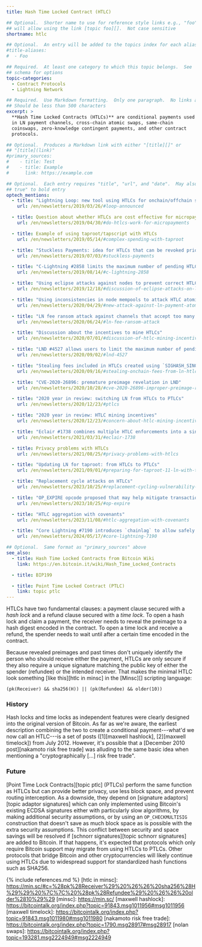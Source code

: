 ```yaml
---
title: Hash Time Locked Contract (HTLC)

## Optional.  Shorter name to use for reference style links e.g., "foo"
## will allow using the link [topic foo][].  Not case sensitive
shortname: htlc

## Optional.  An entry will be added to the topics index for each alias
#title-aliases:
#  - Foo

## Required.  At least one category to which this topic belongs.  See
## schema for options
topic-categories:
  - Contract Protocols
  - Lightning Network

## Required.  Use Markdown formatting.  Only one paragraph.  No links allowed.
## Should be less than 500 characters
excerpt: >
  **Hash Time Locked Contracts (HTLCs)** are conditional payments used
  in LN payment channels, cross-chain atomic swaps, same-chain
  coinswaps, zero-knowledge contingent payments, and other contract
  protocols.

## Optional.  Produces a Markdown link with either "[title][]" or
## "[title](link)"
#primary_sources:
#    - title: Test
#    - title: Example
#      link: https://example.com

## Optional.  Each entry requires "title", "url", and "date".  May also use "feature:
## true" to bold entry
optech_mentions:
  - title: "Lightning Loop: new tool using HTLCs for onchain/offchain swaps"
    url: /en/newsletters/2019/03/26/#loop-announced

  - title: Question about whether HTLCs are cost effective for micropayments
    url: /en/newsletters/2019/04/30/#do-htlcs-work-for-micropayments

  - title: Example of using taproot/tapscript with HTLCs
    url: /en/newsletters/2019/05/14/#complex-spending-with-taproot

  - title: "Stuckless Payments: idea for HTLCs that can be revoked prior to acceptance"
    url: /en/newsletters/2019/07/03/#stuckless-payments

  - title: "C-Lightning #2858 limits the maximum number of pending HTLCs to limit costs"
    url: /en/newsletters/2019/08/14/#c-lightning-2858

  - title: "Using eclipse attacks against nodes to prevent correct HTLC processing"
    url: /en/newsletters/2019/12/18/#discussion-of-eclipse-attacks-on-ln-nodes

  - title: "Using inconsistencies in node mempools to attack HTLC atomicity"
    url: /en/newsletters/2020/04/29/#new-attack-against-ln-payment-atomicity

  - title: "LN fee ransom attack against channels that accept too many HTLCs"
    url: /en/newsletters/2020/06/24/#ln-fee-ransom-attack

  - title: "Discussion about the incentives to mine HTLCs"
    url: /en/newsletters/2020/07/01/#discussion-of-htlc-mining-incentives

  - title: "LND #4527 allows users to limit the maximum number of pending HTLCs"
    url: /en/newsletters/2020/09/02/#lnd-4527

  - title: "Stealing fees included in HTLCs created using `SIGHASH_SINGLE`"
    url: /en/newsletters/2020/09/16/#stealing-onchain-fees-from-ln-htlcs

  - title: "CVE-2020-26896: premature preimage revelation in LND"
    url: /en/newsletters/2020/10/28/#cve-2020-26896-improper-preimage-revelation

  - title: "2020 year in review: switching LN from HTLCs to PTLCs"
    url: /en/newsletters/2020/12/23/#ptlcs

  - title: "2020 year in review: HTLC mining incentives"
    url: /en/newsletters/2020/12/23/#concern-about-htlc-mining-incentives

  - title: "Eclair #1738 combines multiple HTLC enforcements into a single transaction"
    url: /en/newsletters/2021/03/31/#eclair-1738

  - title: Privacy problems with HTLCs
    url: /en/newsletters/2021/08/25/#privacy-problems-with-htlcs

  - title: "Updating LN for taproot: from HTLCs to PTLCs"
    url: /en/newsletters/2021/09/01/#preparing-for-taproot-11-ln-with-taproot

  - title: "Replacement cycle attacks on HTLCs"
    url: /en/newsletters/2023/10/25/#replacement-cycling-vulnerability-against-htlcs

  - title: "OP_EXPIRE opcode proposed that may help mitigate transaction pinning of HTLCs"
    url: /en/newsletters/2023/10/25/#op-expire

  - title: "HTLC aggregation with covenants"
    url: /en/newsletters/2023/11/08/#htlc-aggregation-with-covenants

  - title: "Core Lightning #7190 introduces `chainlag` to allow safely sending payments during block sync"
    url: /en/newsletters/2024/05/17/#core-lightning-7190

## Optional.  Same format as "primary_sources" above
see_also:
  - title: Hash Time Locked Contracts from Bitcoin Wiki
    link: https://en.bitcoin.it/wiki/Hash_Time_Locked_Contracts

  - title: BIP199

  - title: Point Time Locked Contract (PTLC)
    link: topic ptlc
---
```

HTLCs have two fundamental clauses: a payment clause secured with a
*hash lock* and a refund clause secured with a *time lock*.  To open a
hash lock and claim a payment, the receiver needs to reveal the
preimage to a hash digest encoded in the contract.  To open a time
lock and receive a refund, the spender needs to wait until after a
certain time encoded in the contract.

Because revealed preimages and past times don't uniquely identify the
person who should receive either the payment, HTLCs are only secure if
they also require a unique signature matching the public key of either
the spender (refundee) or the intended receiver.  That makes the
minimal HTLC look something [like this][htlc in minsc] in the
[Minsc][] scripting language:

```hack
(pk(Receiver) && sha256(H)) || (pk(Refundee) && older(10))
```

### History

Hash locks and time locks as independent features were clearly
designed into the original version of Bitcoin.  As far as we're aware,
the earliest description combining the two to create a conditional
payment---what'd we now call an HTLC---is a set of posts ([1][maxwell
hashlock], [2][maxwell timelock]) from July 2012. However, it's
possible that a [December 2010 post][nakamoto risk free trade] was
alluding to the same basic idea when mentioning a "cryptographically
[...] risk free trade".

### Future

[Point Time Lock Contracts][topic ptlc] (PTLCs) perform the same
function as HTLCs but can provide better privacy, use less block
space, and prevent routing interception.  As a downside, they depend
on [signature adaptors][topic adaptor signatures] which can only
implemented using Bitcoin's existing ECDSA signatures either with
particularly slow algorithms, by making additional security
assumptions, or by using an `OP_CHECKMULTISIG`
construction that doesn't save as much block space as is possible with
the extra security assumptions.  This conflict between security and
space savings will be resolved if [schnorr signatures][topic schnorr
signatures] are added to Bitcoin.  If that happens, it's expected that
protocols which only require Bitcoin support may migrate from using
HTLCs to PTLCs.  Other protocols that bridge Bitcoin and other
cryptocurrencies will likely continue using HTLCs due to widespread
support for standardized hash functions such as SHA256.

{% include references.md %}
[htlc in minsc]: https://min.sc/#c=%28pk%28Receiver%29%20%26%26%20sha256%28H%29%29%20%7C%7C%20%28pk%28Refundee%29%20%26%26%20older%2810%29%29
[minsc]: https://min.sc/
[maxwell hashlock]: https://bitcointalk.org/index.php?topic=91843.msg1011956#msg1011956
[maxwell timelock]: https://bitcointalk.org/index.php?topic=91843.msg1011980#msg1011980
[nakamoto risk free trade]: https://bitcointalk.org/index.php?topic=1790.msg28917#msg28917
[nolan swaps]: https://bitcointalk.org/index.php?topic=193281.msg2224949#msg2224949
